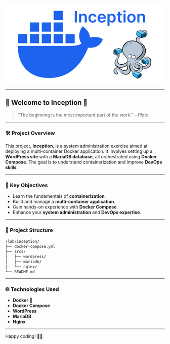 ![inception background](./img/bg.png)

---

## 🌟 Welcome to **Inception** 🌟

> "The beginning is the most important part of the work." – *Plato*

---

### 🛠️ Project Overview

This project, **Inception**, is a system administration exercise aimed at deploying a multi-container Docker application. It involves setting up a **WordPress site** with a **MariaDB database**, all orchestrated using **Docker Compose**. The goal is to understand containerization and improve **DevOps skills**.

---

### 🚀 Key Objectives

- Learn the fundamentals of **containerization**.
- Build and manage a **multi-container application**.
- Gain hands-on experience with **Docker Compose**.
- Enhance your **system administration** and **DevOps expertise**.

---

### 📂 Project Structure

```plaintext
/lab/inception/
├── docker-compose.yml
├── srcs/
│   ├── wordpress/
│   ├── mariadb/
│   └── nginx/
└── README.md
```

---

### 🌐 Technologies Used

- **Docker** 🐳
- **Docker Compose**
- **WordPress**
- **MariaDB**
- **Nginx**

---

Happy coding! 🚢✨
